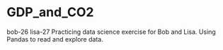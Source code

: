 # GDP_and_CO2
bob-26
lisa-27
Practicing data science exercise for Bob and Lisa.
Using Pandas to read and explore data.